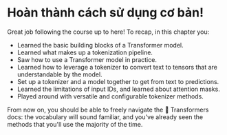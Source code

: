# Hoàn thành cách sử dụng cơ bản!

Great job following the course up to here! To recap, in this chapter you:

- Learned the basic building blocks of a Transformer model.
- Learned what makes up a tokenization pipeline.
- Saw how to use a Transformer model in practice.
- Learned how to leverage a tokenizer to convert text to tensors that are understandable by the model.
- Set up a tokenizer and a model together to get from text to predictions.
- Learned the limitations of input IDs, and learned about attention masks.
- Played around with versatile and configurable tokenizer methods.

From now on, you should be able to freely navigate the 🤗 Transformers docs: the vocabulary will sound familiar, and you've already seen the methods that you'll use the majority of the time.

